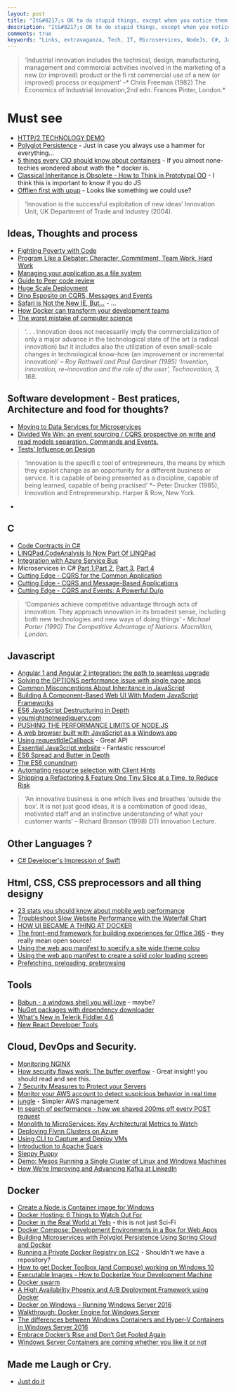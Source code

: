 ```yaml
---
layout: post
title: "It&#8217;s OK to do stupid things, except when you notice them."
description: "It&#8217;s OK to do stupid things, except when you notice them."
comments: true
keywords: "Links, extravaganza, Tech, IT, Microservices, NodeJs, C#, Javascript, Solution architecture"
---
```


> ‘Industrial innovation includes the technical, design, manufacturing, management and
> commercial activities involved in the marketing of a new (or improved) product or the fi rst
> commercial use of a new (or improved) process or equipment’ –* Chris Freeman (1982) The Economics of Industrial Innovation,2nd edn. Frances Pinter, London.*

#  Must see #
 * [HTTP/2 TECHNOLOGY DEMO](http://www.http2demo.io/?utm_source=webopsweekly&utm_medium=email)
 * [Polyglot Persistence](http://martinfowler.com/bliki/PolyglotPersistence.html) - Just in case you always use a hammer for everything...
 * [5 things every CIO should know about containers](https://www-304.ibm.com/connections/blogs/aim/entry/5_things_every_cio_should_know_about_containers) - If you almost none-techies wondered about wath the * docker is.
 * [Classical Inheritance is Obsolete - How to Think in Prototypal OO](https://vimeo.com/69255635) - I think this is important to know if you do JS
 * [Offlien first with upup](https://www.talater.com/upup/) - Looks like something we could use?


> ‘Innovation is the successful exploitation of new ideas’ Innovation Unit, UK Department of Trade and Industry (2004).

##  Ideas, Thoughts and process  ##
 * [Fighting Poverty with Code](https://medium.com/end-homelessness/fighting-poverty-with-code-d1ed3ebd982d)
 * [Program Like a Debater: Character, Commitment, Team Work, Hard Work](http://blog.8thlight.com/rob-mulholand/2015/08/28/program-like-debater.html)
 * [Managing your application as a file system](http://vanillajava.blogspot.dk/2015/08/managing-your-application-as-file-system.html)
 * [Guide to Peer code review](http://www2.smartbear.com/Guide-To-Peer-Code-Review-Infographic.html)
 * [Huge Scale Deployment](https://lostechies.com/andrewsiemer/2015/08/28/huge-scale-deployments/)
 * [Dino Esposito on CQRS, Messages and Events](http://www.infoq.com/news/2015/08/cqrs-messages-events)
 * [Safari is Not the New IE, But…](http://developer.telerik.com/featured/safari-is-not-the-new-ie-but/) - ...
 * [How Docker can transform your development teams](http://www.cio.com/article/2977881/open-source-development/how-docker-can-transform-your-development-teams.html)
 * [The worst mistake of computer science](https://www.lucidchart.com/techblog/2015/08/31/the-worst-mistake-of-computer-science/)

> ‘. . . Innovation does not necessarily imply the commercialization of only a major advance in
> the technological state of the art (a radical innovation) but it includes also the utilization of even
> small-scale changes in technological know-how (an improvement or incremental innovation)’ *– Roy Rothwell and Paul Gardiner (1985) ‘Invention, innovation, re-innovation and the role of the user’, Technovation, 3, 168.*


##  Software development - Best pratices, Architecture and food for thoughts? ##
  * [Moving to Data Services for Microservices](https://dzone.com/articles/moving-to-data-services-for-microservices)
  * [Divided We Win: an event sourcing / CQRS prospective on write and read models separation. Commands and Events.](http://www.javacodegeeks.com/2015/08/divided-we-win-an-event-sourcing-cqrs-prospective-on-write-and-read-models-separation-commands-and-events.html)
  * [Tests' Influence on Design](https://github.com/testdouble/contributing-tests/wiki/Tests'-Influence-on-Design?utm_content=bufferb652f&utm_medium=social&utm_source=twitter.com&utm_campaign=buffer)

> ‘Innovation is the specifi c tool of entrepreneurs, the means by which they exploit change
> as an opportunity for a different business or service. It is capable of being presented as a
> discipline, capable of being learned, capable of being practised’ *– Peter Drucker (1985), Innovation and Entrepreneurship. Harper & Row, New York.
 *

##  **C** ##
  * [Code Contracts in C#](http://www.dotnetcurry.com/csharp/1172/code-contracts-csharp-static-runtime-checks)
  * [LINQPad.CodeAnalysis Is Now Part Of LINQPad](http://daveaglick.com/posts/linqpad-codeanalysis-is-now-part-of-linqpad)
  * [Integration with Azure Service Bus](http://vincentlauzon.com/2015/08/23/integration-with-azure-service-bus/)
  * Microservices in C# [Part 1](http://insidethecpu.com/2015/07/17/microservices-in-c-part-1-building-and-testing/),[Part 2](http://insidethecpu.com/2015/07/31/microservices-in-c-part-2-consistent-message-delivery/), [Part 3](http://insidethecpu.com/2015/08/14/microservices-in-c-part-3-queue-pool-sizing/), [Part 4](http://insidethecpu.com/2015/08/28/microservices-in-c-part-4-scaling-out/)
  * [Cutting Edge - CQRS for the Common Application](https://msdn.microsoft.com/magazine/mt147237.aspx)
  * [Cutting Edge - CQRS and Message-Based Applications](https://msdn.microsoft.com/magazine/mt238399)
  * [Cutting Edge - CQRS and Events: A Powerful Du(o](https://msdn.microsoft.com/magazine/mt185569)

> ‘Companies achieve competitive advantage through acts of innovation. They approach innovation
> in its broadest sense, including both new technologies and new ways of doing things’ -
 *Michael Porter (1990) The Competitive Advantage of Nations. Macmillan, London.*

##  Javascript ##
 * [Angular 1 and Angular 2 integration: the path to seamless upgrade](http://angularjs.blogspot.dk/2015/08/angular-1-and-angular-2-coexistence.htm)
 * [Solving the OPTIONS performance issue with single page apps](http://www.soasta.com/blog/options-web-performance-with-single-page-applications/)
 * [Common Misconceptions About Inheritance in JavaScript](https://medium.com/javascript-scene/common-misconceptions-about-inheritance-in-javascript-d5d9bab29b0a)
 * [Building A Component-Based Web UI With Modern JavaScript Frameworks](http://derickbailey.com/2015/08/26/building-a-component-based-web-ui-with-modern-javascript-frameworks/)
 * [ES6 JavaScript Destructuring in Depth](http://ponyfoo.com/articles/es6-destructuring-in-depth)
 * [youmightnotneedjquery.com](http://youmightnotneedjquery.com/)
 * [PUSHING THE PERFORMANCE LIMITS OF NODE.JS](http://www.jut.io/blog/2015/pushing-node-js-performance-limits)
 * [A web browser built with JavaScript as a Windows app](https://github.com/MicrosoftEdge/JSBrowser)
 * [Using requestIdleCallback](https://developers.google.com/web/updates/2015/08/27/using-requestidlecallback) - Great API
 * [Essential JavaScript website](https://github.com/ericelliott/essential-javascript-links#essential-javascript-links) - Fantastic ressource!
 * [ES6 Spread and Butter in Depth](http://ponyfoo.com/articles/es6-spread-and-butter-in-depth)
 * [The ES6 conundrum](http://www.codeproject.com/Articles/1023718/The-ES-conundrum)
 * [Automating resource selection with Client Hints](https://developers.google.com/web/updates/2015/09/automating-resource-selection-with-client-hints)
 * [Shipping a Refactoring & Feature One Tiny Slice at a Time, to Reduce Risk](https://theholyjava.wordpress.com/2015/09/01/shipping-a-refactoring-feature-one-tiny-slice-at-a-time-to-reduce-risk)

> ‘An innovative business is one which lives and breathes ‘outside the box’. It is not just good
> ideas, it is a combination of good ideas, motivated staff and an instinctive understanding
> of what your customer wants’ – Richard Branson (1998) DTI Innovation Lecture.

##  Other Languages ? ##
  * [C# Developer's Impression of Swift](http://humbletoolsmith.com/2015/08/09/A-C%23-developers-impressions-of-swift/)

##  Html, CSS, CSS preprocessors and all thing designy ##
  * [23 stats you should know about mobile web performance](http://www.soasta.com/blog/23-stats-mobile-web-performance-monitoring)
  * [Troubleshoot Slow Website Performance with the Waterfall Chart](http://royal.pingdom.com/2015/09/01/troubleshoot-slow-website-performance-with-the-waterfall-chart/)
  * [HOW UI BECAME A THING AT DOCKER](https://blog.docker.com/2015/08/ui-at-docker/)
  * [The front-end framework for building experiences for Office 365](https://github.com/OfficeDev/Office-UI-Fabric/) - they really mean open source!
  * [Using the web app manifest to specify a site wide theme colou](https://developers.google.com/web/updates/2015/09/using-manifest-to-set-sitewide-theme-color)
  * [Using the web app manifest to create a solid color loading screen](https://developers.google.com/web/updates/2015/09/using-web-app-manifest-to-set-solid-color-loading-screen)
  * [Prefetching, preloading, prebrowsing](https://css-tricks.com/prefetching-preloading-prebrowsing/)

##  Tools ##
 * [Babun - a windows shell you will love](http://babun.github.io/) - maybe?
 * [NuGet packages with dependency downloader](https://blog.vijay.name/my-projects/nufetch/)
 * [What's New in Telerik Fiddler 4.6](http://www.telerik.com/blogs/what%27s-new-in-telerik-fiddler-4.6)
 * [New React Developer Tools](https://facebook.github.io/react/blog/2015/09/02/new-react-developer-tools.html)


##  Cloud, DevOps and Security.  ##
 * [Monitoring NGINX](https://dzone.com/storage/assets/200617-rc213-monitoring-nginx.pdf) 
 * [How security flaws work: The buffer overflow](http://arstechnica.com/security/2015/08/how-security-flaws-work-the-buffer-overflow/) - Great insight! you should read and see this.
 * [7 Security Measures to Protect your Servers](https://www.digitalocean.com/community/tutorials/7-security-measures-to-protect-your-servers)
 * [Monitor your AWS account to detect suspicious behavior in real time](https://cloudonaut.io/monitor-your-aws-account-to-detect-suspicious-behavior-in-real-time/)
 * [jungle](https://github.com/achiku/jungle) - Simpler AWS management
 * [In search of performance - how we shaved 200ms off every POST request](https://gocardless.com/blog/in-search-of-performance-how-we-shaved-200ms-off-every-post-request)
 * [Monolith to MicroServices: Key Architectural Metrics to Watch](http://apmblog.dynatrace.com/2015/08/26/monolith-to-microservices-key-architectural-metrics-to-watch/)
 * [Deploying Flynn Clusters on Azure](http://www.felixrieseberg.com/flynn-azure/)
 * [Using CLI to Capture and Deploy VMs](https://alexandrebrisebois.wordpress.com/2015/08/22/using-azure-cli-to-capture-and-deploy-a-centos-virtual-machine/)
 * [Introduction to Apache Spark](http://www.codeproject.com/Articles/1023037/Introduction-to-Apache-Spark)
 * [Sleppy Puppy](http://techblog.netflix.com/2015/08/announcing-sleepy-puppy-cross-site.html)
 * [Demo: Mesos Running a Single Cluster of Linux and Windows Machines](http://thenewstack.io/demo-mesos-running-a-single-cluster-of-linux-and-windows-machines/)
 * [How We’re Improving and Advancing Kafka at LinkedIn](http://engineering.linkedin.com/apache-kafka/how-we%E2%80%99re-improving-and-advancing-kafka-linkedin)

## Docker ##
 * [Create a Node.js Container image for Windows](https://stefanscherer.github.io/create-an-io-js-container-image-for-windows) 
 * [Docker Hosting: 6 Things to Watch Out For](https://medium.com/@phildougherty/docker-hosting-6-things-to-watch-out-for-80a70088c655)
 * [Docker in the Real World at Yelp](http://engineeringblog.yelp.com/2015/08/docker-in-the-real-world-at-yelp.html) - this is not just Sci-Fi
 * [Docker Compose: Development Environments in a Box for Web Apps](https://ritazh.com/use-docker-compose-to-create-a-development-environment-for-front-end-developers-b52c27a659ea)
 * [Building Microservices with Polyglot Persistence Using Spring Cloud and Docker](http://www.kennybastani.com/2015/08/polyglot-persistence-spring-cloud-docker.html)
 * [Running a Private Docker Registry on EC2](http://blog.codeship.com/running-a-private-docker-registry-on-ec2/) - Shouldn't we have a repository?
 * [How to get Docker Toolbox (and Compose) working on Windows 10](http://brianpuglisi.com/how-to-get-docker-compose-working-on-windows-10/)
 * [Executable Images - How to Dockerize Your Development Machine](http://www.infoq.com/articles/docker-executable-images)
 * [Docker swarm](http://devcenter.megam.io/2015/08/26/docker-swarm/)
 * [A High Availability Phoenix and A/B Deployment Framework using Docker](http://zwischenzugs.tk/index.php/2015/08/26/a-high-availability-phoenix-and-ab-deployment-framework-using-docker/)
 * [Docker on Windows – Running Windows Server 2016](http://rafpe.ninja/2015/08/29/docker-on-windows-beginning/)
 * [Walkthrough: Docker Engine for Windows Server](http://ezeeetm.github.io/Docker-Engine-for-Windows-Server-Walkthrough/)
 * [The differences between Windows Containers and Hyper-V Containers in Windows Server 2016](http://windowsitpro.com/windows-server-2016/differences-between-windows-containers-and-hyper-v-containers-windows-server-201)
 * [Embrace Docker’s Rise and Don’t Get Fooled Again](http://thenewstack.io/embrace-dockers-rise-dont-get-fooled/)
 * [Windows Server Containers are coming whether you like it or not](http://codebetter.com/kylebaley/2015/09/01/windows-server-containers-are-coming-whether-you-like-it-or-not/)

##  Made me Laugh or Cry.  ##
  * [Just do it](http://littlebigdetails.com/post/127788690524/rememberedio-if-a-user-lingers-on-the-sign-up)